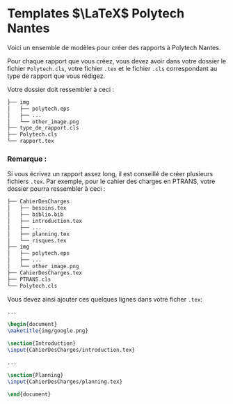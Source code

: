 # Templates $\LaTeX$ Polytech Nantes

Voici un ensemble de modèles pour créer des rapports à Polytech Nantes.

Pour chaque rapport que vous créez, vous devez avoir dans votre dossier le fichier ```Polytech.cls```, votre fichier ```.tex``` et le fichier ```.cls``` correspondant au type de rapport que vous rédigez.

Votre dossier doit ressembler à ceci :

```sh
├── img
│   ├── polytech.eps
│   ├── ...
│   └── other_image.png
├── type_de_rapport.cls
├── Polytech.cls
└── rapport.tex
```

### Remarque :
Si vous écrivez un rapport assez long, il est conseillé de créer plusieurs fichiers ```.tex```.
Par exemple, pour le cahier des charges en PTRANS, votre dossier pourra ressembler à ceci :

```sh
├── CahierDesCharges
│   ├── besoins.tex
│   ├── biblio.bib
│   ├── introduction.tex
│   ├── ...
│   ├── planning.tex
│   └── risques.tex
├── img
│   ├── polytech.eps
│   ├── ...
│   └── other_image.png
├── CahierDesCharges.tex
├── PTRANS.cls
└── Polytech.cls
```

Vous devez ainsi ajouter ces quelques lignes dans votre ficher ```.tex```:

```tex
...

\begin{document}
\maketitle{img/google.png}

\section{Introduction}
\input{CahierDesCharges/introduction.tex}

...

\section{Planning}
\input{CahierDesCharges/planning.tex}

\end{document}
```